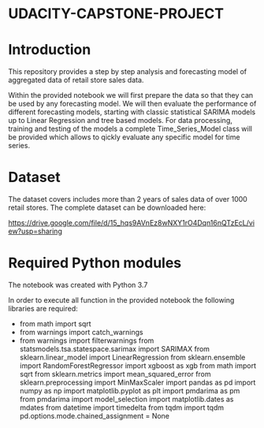 # UDACITY-CAPSTONE-PROJECT


# Introduction
This repository provides a step by step analysis and forecasting model of aggregated data of retail store sales data.

Within the provided notebook we will first prepare the data so that they can be used by any forecasting model. We will then evaluate the performance of different forecasting models, starting with classic statistical SARIMA models up to Linear Regression and tree based models. For data processing, training and testing of the models a complete Time_Series_Model class will be provided which allows to qickly evaluate any specific model for time series.

# Dataset
The dataset covers includes more than 2 years of sales data of over 1000 retail stores. The complete dataset can be downloaded here:

https://drive.google.com/file/d/15_hqs9AVnEz8wNXY1rO4Dqn16nQTzEcL/view?usp=sharing

# Required Python modules
The notebook was created with Python 3.7

In order to execute all function in the provided notebook the following libraries are required:

- from math import sqrt
- from warnings import catch_warnings
- from warnings import filterwarnings
from statsmodels.tsa.statespace.sarimax import SARIMAX
from sklearn.linear_model import LinearRegression
from sklearn.ensemble import RandomForestRegressor
import xgboost as xgb
from math import sqrt
from sklearn.metrics import mean_squared_error
from sklearn.preprocessing import MinMaxScaler
import pandas as pd
import numpy as np
import matplotlib.pyplot as plt
import pmdarima as pm
from pmdarima import model_selection
import matplotlib.dates as mdates
from datetime import timedelta
from tqdm import tqdm
pd.options.mode.chained_assignment = None 
